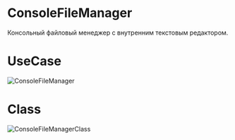 # ConsoleFileManager
Консольный файловый менеджер с внутренним текстовым редактором.

# UseCase
![ConsoleFileManager](https://user-images.githubusercontent.com/69301570/150179080-8c892808-a407-445a-b526-6247c12f0efe.png)

# Class
![ConsoleFileManagerClass](https://user-images.githubusercontent.com/69301570/150377293-2865745b-388c-46ee-9ee4-7635635c6817.png)


